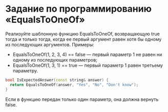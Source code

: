 # Задание по программированию «EqualsToOneOf»

Реализуйте шаблонную функцию EqualsToOneOf, возвращающую true тогда и только тогда, когда ее первый аргумент равен хотя бы одному из последующих аргументов. Примеры:
- EqualsToOneOf(1, 2, 3, 4) == false — первый параметр 1 не равен ни одному из последующих параметров;
- EqualsToOneOf(1, 3, 1) == true — первый параметр 1 равен третьему параметру.


```cpp
bool IsExpectedAnswer(const string& answer) {
  return EqualsToOneOf(answer, "Yes", "No", "Don't know");
}
```

Если в функцию передан только один параметр, она должна вернуть false.
